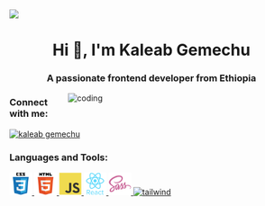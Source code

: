 <img align="center" src="https://encrypted-tbn0.gstatic.com/images?q=tbn:ANd9GcSAgRa_iRPdnkGjXmRUIXCNZc7lKnLrWYh7ww&usqp=CAU">
<h1 align="center">Hi 👋, I'm Kaleab Gemechu</h1>
<h3 align="center">A passionate frontend developer from Ethiopia</h3>
<img align="right" width="400" alt="coding" src"https://encrypted-tbn0.gstatic.com/images?q=tbn:ANd9GcSAgRa_iRPdnkGjXmRUIXCNZc7lKnLrWYh7ww&usqp=CAU"/>
<h3 align="left">Connect with me:</h3>
<p align="left">
<a href="https://linkedin.com/in/kaleab gemechu" target="blank"><img align="center" src="https://raw.githubusercontent.com/rahuldkjain/github-profile-readme-generator/master/src/images/icons/Social/linked-in-alt.svg" alt="kaleab gemechu" height="30" width="40" /></a>
</p>

<h3 align="left">Languages and Tools:</h3>
<p align="left"> <a href="https://www.w3schools.com/css/" target="_blank" rel="noreferrer"> <img src="https://raw.githubusercontent.com/devicons/devicon/master/icons/css3/css3-original-wordmark.svg" alt="css3" width="40" height="40"/> </a> <a href="https://www.w3.org/html/" target="_blank" rel="noreferrer"> <img src="https://raw.githubusercontent.com/devicons/devicon/master/icons/html5/html5-original-wordmark.svg" alt="html5" width="40" height="40"/> </a> <a href="https://developer.mozilla.org/en-US/docs/Web/JavaScript" target="_blank" rel="noreferrer"> <img src="https://raw.githubusercontent.com/devicons/devicon/master/icons/javascript/javascript-original.svg" alt="javascript" width="40" height="40"/> </a> <a href="https://reactjs.org/" target="_blank" rel="noreferrer"> <img src="https://raw.githubusercontent.com/devicons/devicon/master/icons/react/react-original-wordmark.svg" alt="react" width="40" height="40"/> </a> <a href="https://sass-lang.com" target="_blank" rel="noreferrer"> <img src="https://raw.githubusercontent.com/devicons/devicon/master/icons/sass/sass-original.svg" alt="sass" width="40" height="40"/> </a> <a href="https://tailwindcss.com/" target="_blank" rel="noreferrer"> <img src="https://www.vectorlogo.zone/logos/tailwindcss/tailwindcss-icon.svg" alt="tailwind" width="40" height="40"/> </a> </p>
